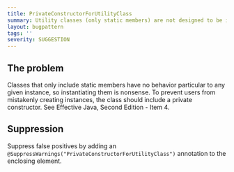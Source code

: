 ```yaml
---
title: PrivateConstructorForUtilityClass
summary: Utility classes (only static members) are not designed to be instantiated and should be made noninstantiable with a default constructor.
layout: bugpattern
tags: ''
severity: SUGGESTION
---
```


<!--
*** AUTO-GENERATED, DO NOT MODIFY ***
To make changes, edit the @BugPattern annotation or the explanation in docs/bugpattern.
-->

## The problem
Classes that only include static members have no behavior particular to any given instance, so instantiating them is nonsense. To prevent users from mistakenly creating instances, the class should include a private constructor.  See Effective Java, Second Edition - Item 4.

## Suppression
Suppress false positives by adding an `@SuppressWarnings("PrivateConstructorForUtilityClass")` annotation to the enclosing element.

